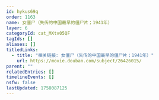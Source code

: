 ```yaml
---
id: hykus69q
order: 1163
name: 女僵尸（失传的中国最早的僵尸片；1941年）
layer: 6
categoryId: cat_MXtv05QF
tagIds: []
aliases: []
titledLinks:
  - title: "相关链接: 女僵尸（失传的中国最早的僵尸片；1941年）"
    url: https://movie.douban.com/subject/26426015/
parent: ""
relatedEntries: []
timelineEvents: []
nsfw: false
lastUpdated: 1758087125
---
```


